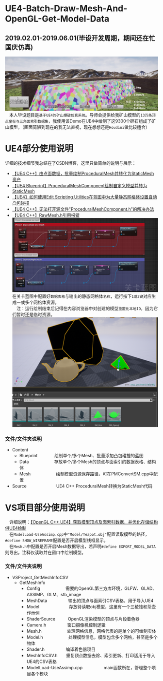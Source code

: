 # UE4-Batch-Draw-Mesh-And-OpenGL-Get-Model-Data
## 2019.02.01-2019.06.01(毕设开发周期，期间还在忙国庆仿真)
![Draw9300Meshes](https://github.com/ColorGalaxy/UE4-Batch-Draw-Mesh-And-OpenGL-Get-Model-Data/raw/master/Screenshot/Draw9300Meshes.png)<br>
　本人毕设题目是`基于UE4的矿山爆破仿真系统`。导师会提供给我矿山模型的`13万条顶点坐标与三角面索引数据集`，我使用该Demo在UE4中绘制了这9300个碎石组成了矿山模型。（画面简陋到现在的我无法直视，现在想想还是`Houdini`做比较适合）<br>
# UE4部分使用说明
详细的技术细节我总结在了CSDN博客，这里只做简单的说明与展示：<br>
* [【UE4 C++】由点面数据，批量绘制ProceduralMesh并转化为StaticMesh资产](https://blog.csdn.net/qq_31788759/article/details/104092692)<br>
* [【UE4 Blueprint】ProceduralMeshComponent绘制自定义模型并转为StaticMesh](https://blog.csdn.net/qq_31788759/article/details/104088427)<br>
* [【UE4】如何使用Edit Scripting Utilities在蓝图中为大量静态网格体设置自动凸包碰撞](https://blog.csdn.net/qq_31788759/article/details/88824558)<br>
* [【UE4 C++】无法打开源文件"ProceduralMeshComponent.h"的解决办法](https://blog.csdn.net/qq_31788759/article/details/104088427)<br>
* [【UE4 C++】RawMesh.h引用报错](https://blog.csdn.net/qq_31788759/article/details/104092656)<br>
![Instructions](https://github.com/ColorGalaxy/UE4-Batch-Draw-Mesh-And-OpenGL-Get-Model-Data/raw/master/Screenshot/Instructions.png)<br>
在关卡蓝图中配置好`数据表格`与输出的静态网格体`名称`，运行按下`1或2键`对应生成一或多个网格体资源。<br>
　注：运行绘制结束后记得在内容浏览器中对创建的模型`重置化本地ID`，因为它们暂时还是临时资源。<br>
![UEDrawMeshes](https://github.com/ColorGalaxy/UE4-Batch-Draw-Mesh-And-OpenGL-Get-Model-Data/raw/master/Screenshot/UEDrawMeshes.png)<br>
### 文件/文件夹说明
* Content
  * Blueprint　　　　绘制单个/多个Mesh、批量添加凸包碰撞的蓝图<br>
  * Data　　　　　　存放单个/多个Mesh的顶点与面索引的数据表格、结构体<br>
  * Mesh　　　　　　绘制模型资源保存路径，可在PMConvertSM.cpp中配置<br>
* Source　　　　　　　UE4 C++ ProceduralMesh转换为StaticMesh代码<br>
# VS项目部分使用说明
　详细说明：[【OpenGL C++ UE4】获取模型顶点及面索引数据，并优化存储结构供UE4绘制](https://blog.csdn.net/qq_31788759/article/details/104476953)<br>
　在`ModelLoad-UseAssimp.cpp`中`"Model/Teapot.obj"`配置读取模型的路径，`#define SHOW_WIREFRAME`配置是否开启模型线框显示。<br>
　在`Mesh.h`中配置是否开启Mesh数据导出，若声明`#define EXPORT_MODEL_DATA`则导出，注释仅读取并在窗口中绘制模型。<br>
### 文件/文件夹说明<br>
* VSProject_GetMeshInfoCSV<br>
  * GetMeshInfo<br>
    * Config　　　　　　需要的OpenGL第三方库环境，GLFW、GLAD、ASSIMP、GLM、stb_image<br>
    * MeshData　　　　　输出的顶点与面索引CSV表格，用于导入UE4<br>
    * Model　　　　　　　存放待读取obj模型，这里有一个三棱锥和茶壶作示例<br>
    * ShaderSource　　　OpenGL渲染模型的顶点与片段着色器<br>
    * Camera.h　　　　　窗口摄像机控制逻辑<br>
    * Mesh.h　　　　　　处理网格信息，网格代表的是单个的可绘制实体<br>
    * Model.h　　　　　　处理模型信息，模型包含多个网格，甚至是多个物体<br>
    * Shader.h　　　　　编译着色器项目<br>
    * MeshInfoCSV.h　　重复顶点数据去除、索引更新、打印适用于导入UE4的CSV表格<br>
    * ModelLoad-UseAssimp.cpp　　　　　main函数所在，管理整个项目各个模块<br>
    
